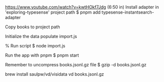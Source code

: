 https://www.youtube.com/watch?v=kwtHOkf7Jdg
(6:50 in)
Install adapter in 'exploring-typesense' project path
$ pnpm add typesense-instantsearch-adapter


Copy books to project path

Initialize the data
populate import.js

% Run script
$ node import.js



Run the app with pnpm
$ pnpm start


Remember to uncompress books.jsonl.gz file
$ gzip -d books.jsonl.gz







<!-- View csv and json -->
brew install saulpw/vd/visidata
vd books.jsonl.gz